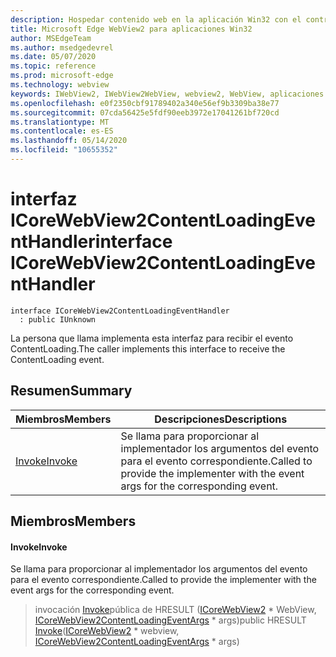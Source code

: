 ```yaml
---
description: Hospedar contenido web en la aplicación Win32 con el control Microsoft Edge WebView2
title: Microsoft Edge WebView2 para aplicaciones Win32
author: MSEdgeTeam
ms.author: msedgedevrel
ms.date: 05/07/2020
ms.topic: reference
ms.prod: microsoft-edge
ms.technology: webview
keywords: IWebView2, IWebView2WebView, webview2, WebView, aplicaciones Win32, Win32, Edge, ICoreWebView2, ICoreWebView2Controller, control de explorador, HTML Edge
ms.openlocfilehash: e0f2350cbf91789402a340e56ef9b3309ba38e77
ms.sourcegitcommit: 07cda56425e5fdf90eeb3972e17041261bf720cd
ms.translationtype: MT
ms.contentlocale: es-ES
ms.lasthandoff: 05/14/2020
ms.locfileid: "10655352"
---
```

# <span data-ttu-id="2561d-104">interfaz ICoreWebView2ContentLoadingEventHandler</span><span class="sxs-lookup"><span data-stu-id="2561d-104">interface ICoreWebView2ContentLoadingEventHandler</span></span> 

```
interface ICoreWebView2ContentLoadingEventHandler
  : public IUnknown
```

<span data-ttu-id="2561d-105">La persona que llama implementa esta interfaz para recibir el evento ContentLoading.</span><span class="sxs-lookup"><span data-stu-id="2561d-105">The caller implements this interface to receive the ContentLoading event.</span></span>

## <span data-ttu-id="2561d-106">Resumen</span><span class="sxs-lookup"><span data-stu-id="2561d-106">Summary</span></span>

 <span data-ttu-id="2561d-107">Miembros</span><span class="sxs-lookup"><span data-stu-id="2561d-107">Members</span></span>                        | <span data-ttu-id="2561d-108">Descripciones</span><span class="sxs-lookup"><span data-stu-id="2561d-108">Descriptions</span></span>
--------------------------------|---------------------------------------------
[<span data-ttu-id="2561d-109">Invoke</span><span class="sxs-lookup"><span data-stu-id="2561d-109">Invoke</span></span>](#invoke) | <span data-ttu-id="2561d-110">Se llama para proporcionar al implementador los argumentos del evento para el evento correspondiente.</span><span class="sxs-lookup"><span data-stu-id="2561d-110">Called to provide the implementer with the event args for the corresponding event.</span></span>

## <span data-ttu-id="2561d-111">Miembros</span><span class="sxs-lookup"><span data-stu-id="2561d-111">Members</span></span>

#### <span data-ttu-id="2561d-112">Invoke</span><span class="sxs-lookup"><span data-stu-id="2561d-112">Invoke</span></span> 

<span data-ttu-id="2561d-113">Se llama para proporcionar al implementador los argumentos del evento para el evento correspondiente.</span><span class="sxs-lookup"><span data-stu-id="2561d-113">Called to provide the implementer with the event args for the corresponding event.</span></span>

> <span data-ttu-id="2561d-114">invocación [Invoke](#invoke)pública de HRESULT ([ICoreWebView2](icorewebview2.md) \* WebView, [ICoreWebView2ContentLoadingEventArgs](icorewebview2contentloadingeventargs.md) \* args)</span><span class="sxs-lookup"><span data-stu-id="2561d-114">public HRESULT [Invoke](#invoke)([ICoreWebView2](icorewebview2.md) \* webview, [ICoreWebView2ContentLoadingEventArgs](icorewebview2contentloadingeventargs.md) \* args)</span></span>


